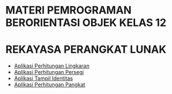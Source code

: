 # MATERI PEMROGRAMAN BERORIENTASI OBJEK KELAS 12
# REKAYASA PERANGKAT LUNAK

- [Aplikasi Perhitungan Lingkaran](https://github.com/sandybuana03/pbo-12/tree/main/src/HitungLingkaran)
- [Aplikasi Perhitungan Persegi](https://github.com/sandybuana03/pbo-12/tree/main/src/HitungPersegi)
- [Aplikasi Tampil Identitas](https://github.com/sandybuana03/pbo-12/tree/main/src/Identitas)
- [Aplikasi Perhitungan Pangkat](https://github.com/sandybuana03/pbo-12/tree/main/src/HitungPangkat)

